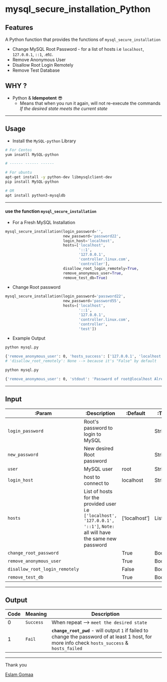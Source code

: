 

# mysql_secure_installation_Python





## Features

A Python function that provides the functions of `mysql_secure_installation`

* Change MySQL Root Password - for a list of hosts i.e `localhost`, `127.0.0.1`, `::1`, .etc.
* Remove Anonymous User
* Disallow Root Login Remotely
* Remove Test Database



## WHY ?



* Python & **Idempotent** :sunglasses:
  * Means that when you run it again, will not re-execute the commands *If the desired state meets the current state*



---



## Usage



* Install the `MySQL-python` Library

```bash
# For Centos
yum insatll MySQL-python

# ------ ------ ------

# For ubuntu
apt-get install -y python-dev libmysqlclient-dev
pip install MySQL-python

# OR
apt install python3-mysqldb
```



---



#### use the function `mysql_secure_installation`



* For a Fresh MySQL Installation

```python
mysql_secure_installation(login_password='',
                          new_password='password22',
                          login_host='localhost',
                          hosts=['localhost',
                                 '::1',
                                 '127.0.0.1',
                                 'controller.linux.com',
                                 'controller'],
                          disallow_root_login_remotely=True,
                          remove_anonymous_user=True,
                          remove_test_db=True)
```



* Change Root password

```python
mysql_secure_installation(login_password='password22',
                          new_password='password55',
                          hosts=['localhost',
                                 '::1',
                                 '127.0.0.1',
                                 'controller.linux.com',
                                 'controller',
                                 'test'])
```



* Example Output

```bash
python mysql.py

{'remove_anonymous_user': 0, 'hosts_success': ['127.0.0.1', 'localhost', '::1'], 'disallow_root_remotely': None, 'hosts_failed': ['test', 'controller', 'controller.linux.com'], 'remove_test_db': 0, 'change_root_pwd': 1}
# 'disallow_root_remotely': None --> because it's "False" by default

python mysql.py

{'remove_anonymous_user': 0, 'stdout': 'Password of root@localhost Already meets the desired state', 'hosts_success': [], 'disallow_root_remotely': None, 'hosts_failed': [], 'remove_test_db': 0, 'change_root_pwd': 0}
```



---



## Input



| :Param                         | :Description                                                 | :Default      | :Type   |
| ------------------------------ | ------------------------------------------------------------ | ------------- | ------- |
| `login_password`               | Root's password to login to MySQL                            |               | String  |
| `new_password`                 | New desired Root password                                    |               | String  |
| `user`                         | MySQL user                                                   | root          | String  |
| `login_host`                   | host to connect to                                           | localhost     | String  |
| `hosts`                        | List of hosts for the provided user i.e `['localhost', '127.0.0.1', '::1']`, `Note:` all will have the same new password | [‘localhost’] | List    |
| `change_root_password`         |                                                              | True          | Boolean |
| `remove_anonymous_user`        |                                                              | True          | Boolean |
| `disallow_root_login_remotely` |                                                              | False         | Boolean |
| `remove_test_db`               |                                                              | True          | Boolean |



---



## Output

| Code | Meaning   | Description                                                  |
| ---- | --------- | ------------------------------------------------------------ |
| 0    | `Success` | When repeat –> `meet the desired state`                      |
| 1    | `Fail`    | **`change_root_pwd`** - will output `1` if failed to change the password of at least 1 host, for more info check `hosts_success` & `hosts_failed` |



---



Thank you 

[Eslam Gomaa](https://www.linkedin.com/in/eslam-gomaa/)

